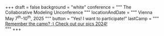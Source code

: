 +++
draft = false
background = "white"
conference = """
    <span class="h2" style="font-weight: normal">The</span><br/>
    <span>Collaborative Modeling</span> 
    <span style="font-weight: normal">Unconference</span>
"""
locationAndDate = """
    <span style="font-weight: normal">Vienna</span><br/>
    <span>May 7<sup>th</sup>-10<sup>th</sup>, 2025</span> 
"""
button = "Yes! I want to participate!"
lastCamp = """
   <a href="/2024" class="stretched-link">Remember the camp? :) Check out our pics <span style="text-decoration: underline">2024</span>!</a>    
"""
+++
